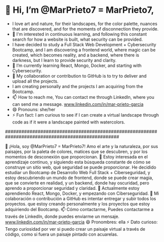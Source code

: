 # 👋 Hi, I’m @MarPrieto7 = MarPrieto7,
- I love art and nature, for their landscapes, for the color palette, nuances that are discovered,
and for the moments of disconnection they provide.
- 👀 I'm interested in continuous learning, and following this constant search for how a website is built, what security can be provided.
- I have decided to study a Full Stack Web Development + Cybersecurity Bootcamp,
  and I am discovering a frontend world, where magic can be created, which becomes reality,
  and a backend, where there is darkness, but I learn to provide security and clarity.
- 🌱 I’m currently learning React, Mongo, Docker, and starting with Cybersecurity.
- 💞️ My collaboration or contribution to GitHub is to try to deliver and upload all the projects.
-  I am creating personally and the projects I am acquiring from the Bootcamp.
- 📫 How to reach me, You can contact me through LinkedIn, where you can send me a message.
    www.linkedin.com/in/mar-prieto-garcia
- 😄 Pronouns: she/her
- ⚡ Fun fact: I am curious to see if I can create a virtual landscape through code as if it were a landscape painted with watercolors.

##################################################################################################

👋 ¡Hola, soy @MarPrieto7 = MarPrieto7!
Amo el arte y la naturaleza, por sus paisajes, por la paleta de colores, matices que se descubren,
y por los momentos de desconexión que proporcionan.
👀 Estoy interesada en el aprendizaje continuo, y siguiendo esta búsqueda constante de cómo se construye un sitio web,
qué seguridad se puede proporcionar.
He decidido estudiar un Bootcamp de Desarrollo Web Full Stack + Ciberseguridad,
y estoy descubriendo un mundo de frontend, donde se puede crear magia, que se convierte en realidad,
y un backend, donde hay oscuridad, pero aprendo a proporcionar seguridad y claridad.
🌱 Actualmente estoy aprendiendo React, Mongo, Docker, y empezando con Ciberseguridad.
💞️ Mi colaboración o contribución a GitHub es intentar entregar y subir todos los proyectos.
que estoy creando personalmente y los proyectos que estoy adquiriendo del Bootcamp.
📫 Cómo contactarme, Puedes contactarme a través de LinkedIn, donde puedes enviarme un mensaje.
www.linkedin.com/in/mar-prieto-garcia
😄 Pronombres: ella
⚡ Dato curioso: Tengo curiosidad por ver si puedo crear un paisaje virtual a través de código, como si fuera un paisaje pintado con acuarelas.
